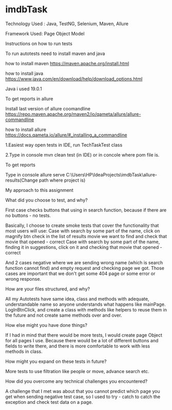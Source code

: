 # imdbTask

Technology Used : Java, TestNG, Selenium, Maven, Allure

Framework Used: Page Object Model

Instructions on how to run tests


To run autotests need to install maven and java


how to install maven https://maven.apache.org/install.html

how to install java https://www.java.com/en/download/help/download_options.html  

Java i used 19.0.1

To get reports in allure


Install last version of allure coomandline https://repo.maven.apache.org/maven2/io/qameta/allure/allure-commandline

how to install allure https://docs.qameta.io/allure/#_installing_a_commandline


1.Easiest way open tests in IDE, run TechTaskTest class

2.Type in console mvn clean test (in IDE) or in concole where pom file is.

To get reports

Type in console allure serve C:\Users\HP\IdeaProjects\imdbTask\allure-results(Change path where project is)


My approach to this assignment


What did you choose to test, and why?

First case checks buttons that using in search function, because if there are no buttons - no tests.

Basically, I choose to create smoke tests that cover the functionality that most users will use:
Case with search by some part of the name, click on magnify btn check in the list of results movie we want to find and check that movie that opened - correct
Case with search by some part of the name, finding it in suggestions, click on it and checking that movie that opened - correct

And 2 cases negative where we are sending wrong name (which is search function cannot find) and empty request and checking page we got.
Those cases are important that we don't get some 404 page or some error or wrong response.


How are your files structured, and why?

All my Autotests have same idea, class and methods with adequate, understandable name so anyone understands what happens like mainPage. LogInBtnClick, and create a class with methods like helpers to reuse them in the future and not create same methods over and over.


How else might you have done things?

If I had in mind that there would be more tests, I would create page Object for all pages I use.
Because there would be a lot of different buttons and fields to write there, and there is more comfortable to work with less methods in class.


How might you expand on these tests in future?

More tests to use filtration like people or move, advance search etc.


How did you overcome any technical challenges you encountered?

A challenge that I met was about that you cannot predict which page you get when sending negative test case, so I used to try - catch to catch the exception and check
test data on a page.
